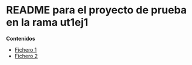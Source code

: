 # README para el proyecto de prueba en la rama ut1ej1

**Contenidos**
- [Fichero 1](docs/f1.txt)
- [Fichero 2](docs/f2.txt)